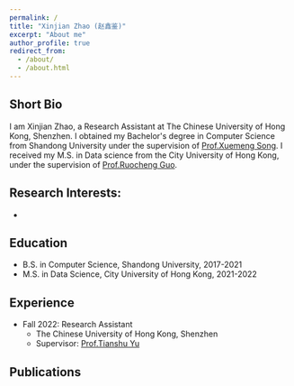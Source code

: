 ```yaml
---
permalink: /
title: "Xinjian Zhao (赵鑫鉴)"
excerpt: "About me"
author_profile: true
redirect_from: 
  - /about/
  - /about.html
---
```

## Short Bio

I am Xinjian Zhao, a Research Assistant at The Chinese University of Hong Kong, Shenzhen. I obtained my Bachelor's degree in Computer Science from Shandong University under the supervision of [Prof.Xuemeng Song](https://xuemengsong.github.io/). I received my M.S. in Data science from the City University of Hong Kong, under the supervision of [Prof.Ruocheng Guo](https://rguo12.github.io/).

## Research Interests:
*

## Education

* B.S. in Computer Science, Shandong University, 2017-2021
* M.S. in Data Science, City University of Hong Kong, 2021-2022

## Experience

* Fall 2022: Research Assistant
  * The Chinese University of Hong Kong, Shenzhen
  * Supervisor: [Prof.Tianshu Yu](https://mypage.cuhk.edu.cn/academics/yutianshu/)

## Publications
